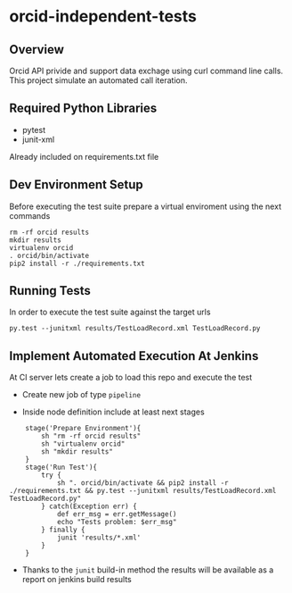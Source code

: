 # orcid-independent-tests

## Overview

Orcid API privide and support data exchage using curl command line calls. This project simulate an automated call iteration.

## Required Python Libraries

* pytest
* junit-xml

Already included on requirements.txt file

## Dev Environment Setup

Before executing the test suite prepare a virtual enviroment using the next commands

```
rm -rf orcid results
mkdir results
virtualenv orcid
. orcid/bin/activate
pip2 install -r ./requirements.txt
```
## Running Tests

In order to execute the test suite against the target urls

    py.test --junitxml results/TestLoadRecord.xml TestLoadRecord.py

## Implement Automated Execution At Jenkins

At CI server lets create a job to load this repo and execute the test

* Create new job of type `pipeline`

* Inside node definition include at least next stages

```
    stage('Prepare Environment'){
        sh "rm -rf orcid results"
        sh "virtualenv orcid"
        sh "mkdir results"
    }
    stage('Run Test'){
        try {
            sh ". orcid/bin/activate && pip2 install -r ./requirements.txt && py.test --junitxml results/TestLoadRecord.xml TestLoadRecord.py"
        } catch(Exception err) {
            def err_msg = err.getMessage()
            echo "Tests problem: $err_msg"
        } finally {
            junit 'results/*.xml'
        }
    }
```

* Thanks to the `junit` build-in method the results will be available as a report on jenkins build results


